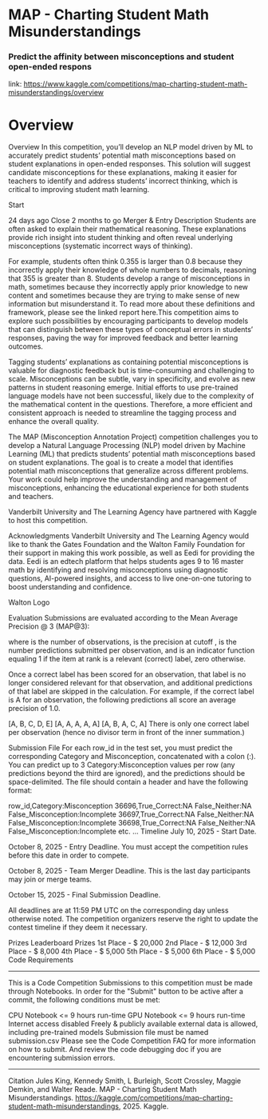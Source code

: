 # MAP - Charting Student Math Misunderstandings
### Predict the affinity between misconceptions and student open-ended respons


link: <https://www.kaggle.com/competitions/map-charting-student-math-misunderstandings/overview>

# Overview

Overview
In this competition, you’ll develop an NLP model driven by ML to accurately predict students’ potential math misconceptions based on student explanations in open-ended responses. This solution will suggest candidate misconceptions for these explanations, making it easier for teachers to identify and address students’ incorrect thinking, which is critical to improving student math learning.

Start

24 days ago
Close
2 months to go
Merger & Entry
Description
Students are often asked to explain their mathematical reasoning. These explanations provide rich insight into student thinking and often reveal underlying misconceptions (systematic incorrect ways of thinking).

For example, students often think 0.355 is larger than 0.8 because they incorrectly apply their knowledge of whole numbers to decimals, reasoning that 355 is greater than 8. Students develop a range of misconceptions in math, sometimes because they incorrectly apply prior knowledge to new content and sometimes because they are trying to make sense of new information but misunderstand it. To read more about these definitions and framework, please see the linked report here.This competition aims to explore such possibilities by encouraging participants to develop models that can distinguish between these types of conceptual errors in students’ responses, paving the way for improved feedback and better learning outcomes.

Tagging students’ explanations as containing potential misconceptions is valuable for diagnostic feedback but is time-consuming and challenging to scale. Misconceptions can be subtle, vary in specificity, and evolve as new patterns in student reasoning emerge.
Initial efforts to use pre-trained language models have not been successful, likely due to the complexity of the mathematical content in the questions. Therefore, a more efficient and consistent approach is needed to streamline the tagging process and enhance the overall quality.

The MAP (Misconception Annotation Project) competition challenges you to develop a Natural Language Processing (NLP) model driven by Machine Learning (ML) that predicts students’ potential math misconceptions based on student explanations. The goal is to create a model that identifies potential math misconceptions that generalize across different problems.
Your work could help improve the understanding and management of misconceptions, enhancing the educational experience for both students and teachers.

Vanderbilt University and The Learning Agency have partnered with Kaggle to host this competition.

Acknowledgments
Vanderbilt University and The Learning Agency would like to thank the Gates Foundation and the Walton Family Foundation for their support in making this work possible, as well as Eedi for providing the data. Eedi is an edtech platform that helps students ages 9 to 16 master math by identifying and resolving misconceptions using diagnostic questions, AI-powered insights, and access to live one-on-one tutoring to boost understanding and confidence.

Walton Logo

Evaluation
Submissions are evaluated according to the Mean Average Precision @ 3 (MAP@3):


where 
 is the number of observations, 
 is the precision at cutoff 
, 
 is the number predictions submitted per observation, and 
 is an indicator function equaling 1 if the item at rank 
 is a relevant (correct) label, zero otherwise.

Once a correct label has been scored for an observation, that label is no longer considered relevant for that observation, and additional predictions of that label are skipped in the calculation. For example, if the correct label is A for an observation, the following predictions all score an average precision of 1.0.

[A, B, C, D, E]
[A, A, A, A, A]
[A, B, A, C, A]
There is only one correct label per observation (hence no divisor term in front of the inner summation.)

Submission File
For each row_id in the test set, you must predict the corresponding Category and Misconception, concatenated with a colon (:). You can predict up to 3 Category:Misconception values per row (any predictions beyond the third are ignored), and the predictions should be space-delimited. The file should contain a header and have the following format:

row_id,Category:Misconception
36696,True_Correct:NA False_Neither:NA False_Misconception:Incomplete
36697,True_Correct:NA False_Neither:NA False_Misconception:Incomplete
36698,True_Correct:NA False_Neither:NA False_Misconception:Incomplete
etc.
...
Timeline
July 10, 2025 - Start Date.

October 8, 2025 - Entry Deadline. You must accept the competition rules before this date in order to compete.

October 8, 2025 - Team Merger Deadline. This is the last day participants may join or merge teams.

October 15, 2025 - Final Submission Deadline.

All deadlines are at 11:59 PM UTC on the corresponding day unless otherwise noted. The competition organizers reserve the right to update the contest timeline if they deem it necessary.

Prizes
Leaderboard Prizes
1st Place - $ 20,000
2nd Place - $ 12,000
3rd Place - $ 8,000
4th Place - $ 5,000
5th Place - $ 5,000
6th Place - $ 5,000
Code Requirements

---------------------------------------------
This is a Code Competition
Submissions to this competition must be made through Notebooks. In order for the "Submit" button to be active after a commit, the following conditions must be met:

CPU Notebook <= 9 hours run-time
GPU Notebook <= 9 hours run-time
Internet access disabled
Freely & publicly available external data is allowed, including pre-trained models
Submission file must be named submission.csv
Please see the Code Competition FAQ for more information on how to submit. And review the code debugging doc if you are encountering submission errors.

----------------------
Citation
Jules King, Kennedy Smith, L Burleigh, Scott Crossley, Maggie Demkin, and Walter Reade. MAP - Charting Student Math Misunderstandings. https://kaggle.com/competitions/map-charting-student-math-misunderstandings, 2025. Kaggle.